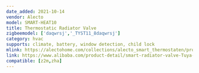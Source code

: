 ```yaml
---
date_added: 2021-10-14
vendor: Alecto
model: SMART-HEAT10
title: Thermostatic Radiator Valve
zigbeemodel: ['daqwrsj','_TYST11_8daqwrsj']
category: hvac
supports: climate, battery, window detection, child lock
mlink: https://alectohome.com/collections/alecto_smart_thermostaten/products/alecto-smart-heat10-smart-zigbee-thermostaatkraan-wit
link: https://www.alibaba.com/product-detail/smart-radiator-valve-Tuya-WIFI-programmable_62371495591.html
compatible: [z2m,zha]
---
```

